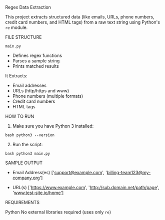 Regex Data Extraction

This project extracts structured data (like emails, URLs, phone numbers, credit card numbers, and HTML tags) from a raw text string using Python's `re` module.



FILE STRUCTURE

`main.py`

  - Defines regex functions
  - Parses a sample string
  - Prints matched results


It Extracts:

 - Email addresses
 - URLs (http/https and www)
 - Phone numbers (multiple formats)
 - Credit card numbers
 - HTML tags


HOW TO RUN

1. Make sure you have Python 3 installed:

```bash python3 --version```

2. Run the script:

```bash python3 main.py```


SAMPLE OUTPUT

- Email Address(es)
['support@example.com', 'billing-team123@my-company.org']

- URL(s)
['https://www.example.com', 'http://sub.domain.net/path/page', 'www.test-site.io/home']


REQUIREMENTS

Python
No external libraries required (uses only `re`)